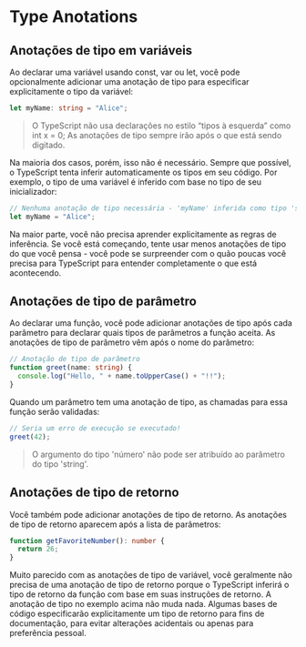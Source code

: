 # Type Anotations

## Anotações de tipo em variáveis
Ao declarar uma variável usando const, var ou let, você pode opcionalmente adicionar uma anotação de tipo para especificar explicitamente o tipo da variável:

```typescript
let myName: string = "Alice";
```
> O TypeScript não usa declarações no estilo “tipos à esquerda” como int x = 0; As anotações de tipo sempre irão após o que está sendo digitado.

Na maioria dos casos, porém, isso não é necessário. Sempre que possível, o TypeScript tenta inferir automaticamente os tipos em seu código. Por exemplo, o tipo de uma variável é inferido com base no tipo de seu inicializador:

```typescript
// Nenhuma anotação de tipo necessária - 'myName' inferida como tipo 'string'
let myName = "Alice";
```

Na maior parte, você não precisa aprender explicitamente as regras de inferência. Se você está começando, tente usar menos anotações de tipo do que você pensa - você pode se surpreender com o quão poucas você precisa para TypeScript para entender completamente o que está acontecendo.

## Anotações de tipo de parâmetro

Ao declarar uma função, você pode adicionar anotações de tipo após cada parâmetro para declarar quais tipos de parâmetros a função aceita. As anotações de tipo de parâmetro vêm após o nome do parâmetro:

```typescript
// Anotação de tipo de parâmetro
function greet(name: string) {
  console.log("Hello, " + name.toUpperCase() + "!!");
}
```
Quando um parâmetro tem uma anotação de tipo, as chamadas para essa função serão validadas:

```typescript
// Seria um erro de execução se executado!
greet(42);
```
> O argumento do tipo 'número' não pode ser atribuído ao parâmetro do tipo 'string'.

## Anotações de tipo de retorno

Você também pode adicionar anotações de tipo de retorno. As anotações de tipo de retorno aparecem após a lista de parâmetros:

```typescript
function getFavoriteNumber(): number {
  return 26;
}
```

Muito parecido com as anotações de tipo de variável, você geralmente não precisa de uma anotação de tipo de retorno porque o TypeScript inferirá o tipo de retorno da função com base em suas instruções de retorno. A anotação de tipo no exemplo acima não muda nada. Algumas bases de código especificarão explicitamente um tipo de retorno para fins de documentação, para evitar alterações acidentais ou apenas para preferência pessoal.
